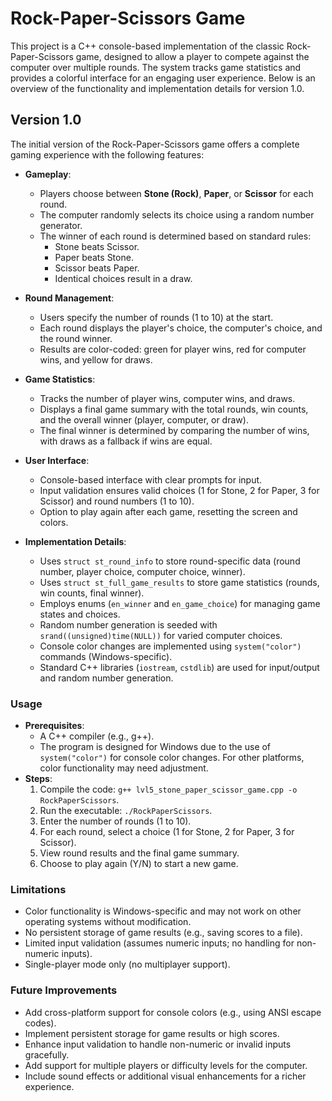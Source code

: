 # Rock-Paper-Scissors Game

This project is a C++ console-based implementation of the classic Rock-Paper-Scissors game, designed to allow a player to compete against the computer over multiple rounds. The system tracks game statistics and provides a colorful interface for an engaging user experience. Below is an overview of the functionality and implementation details for version 1.0.

## Version 1.0

The initial version of the Rock-Paper-Scissors game offers a complete gaming experience with the following features:

- **Gameplay**:
  - Players choose between **Stone (Rock)**, **Paper**, or **Scissor** for each round.
  - The computer randomly selects its choice using a random number generator.
  - The winner of each round is determined based on standard rules:
    - Stone beats Scissor.
    - Paper beats Stone.
    - Scissor beats Paper.
    - Identical choices result in a draw.

- **Round Management**:
  - Users specify the number of rounds (1 to 10) at the start.
  - Each round displays the player's choice, the computer's choice, and the round winner.
  - Results are color-coded: green for player wins, red for computer wins, and yellow for draws.

- **Game Statistics**:
  - Tracks the number of player wins, computer wins, and draws.
  - Displays a final game summary with the total rounds, win counts, and the overall winner (player, computer, or draw).
  - The final winner is determined by comparing the number of wins, with draws as a fallback if wins are equal.

- **User Interface**:
  - Console-based interface with clear prompts for input.
  - Input validation ensures valid choices (1 for Stone, 2 for Paper, 3 for Scissor) and round numbers (1 to 10).
  - Option to play again after each game, resetting the screen and colors.

- **Implementation Details**:
  - Uses `struct st_round_info` to store round-specific data (round number, player choice, computer choice, winner).
  - Uses `struct st_full_game_results` to store game statistics (rounds, win counts, final winner).
  - Employs enums (`en_winner` and `en_game_choice`) for managing game states and choices.
  - Random number generation is seeded with `srand((unsigned)time(NULL))` for varied computer choices.
  - Console color changes are implemented using `system("color")` commands (Windows-specific).
  - Standard C++ libraries (`iostream`, `cstdlib`) are used for input/output and random number generation.

### Usage
- **Prerequisites**:
  - A C++ compiler (e.g., g++).
  - The program is designed for Windows due to the use of `system("color")` for console color changes. For other platforms, color functionality may need adjustment.
- **Steps**:
  1. Compile the code: `g++ lvl5_stone_paper_scissor_game.cpp -o RockPaperScissors`.
  2. Run the executable: `./RockPaperScissors`.
  3. Enter the number of rounds (1 to 10).
  4. For each round, select a choice (1 for Stone, 2 for Paper, 3 for Scissor).
  5. View round results and the final game summary.
  6. Choose to play again (Y/N) to start a new game.

### Limitations
- Color functionality is Windows-specific and may not work on other operating systems without modification.
- No persistent storage of game results (e.g., saving scores to a file).
- Limited input validation (assumes numeric inputs; no handling for non-numeric inputs).
- Single-player mode only (no multiplayer support).

### Future Improvements
- Add cross-platform support for console colors (e.g., using ANSI escape codes).
- Implement persistent storage for game results or high scores.
- Enhance input validation to handle non-numeric or invalid inputs gracefully.
- Add support for multiple players or difficulty levels for the computer.
- Include sound effects or additional visual enhancements for a richer experience.